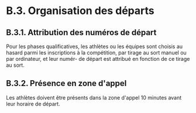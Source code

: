# B.3. Organisation des départs

## B.3.1. Attribution des numéros de départ

Pour les phases qualificatives, les athlètes ou les équipes sont choisis au hasard parmi les inscriptions à la
compétition, par tirage au sort manuel ou par ordinateur, et leur numér- de départ est attribué en fonction
de ce tirage au sort.

## B.3.2. Présence en zone d'appel

Les athlètes doivent être présents dans la zone d'appel 10 minutes avant leur horaire de départ.

